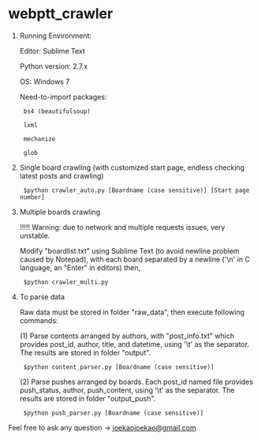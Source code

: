 # webptt_crawler

1. Running Environment: 

	Editor: Sublime Text

	Python version: 2.7.x
	
	OS: Windows 7
	
	Need-to-import packages:
		
		bs4 (beautifulsoup)
		
		lxml
		
		mechanize
		
		glob


2. Single board crawling (with customized start page, endless checking latest posts and crawling)

		$python crawler_auto.py [Boardname (case sensitive)] [Start page number]


3. Multiple boards crawling
	
	!!!!! Warning: due to network and multiple requests issues, very unstable.

	Modify "boardlist.txt" using Sublime Text (to avoid newline problem caused by Notepad), with each board separated by a newline ('\n' in C language, an "Enter" in editors)
	then,

		$python crawler_multi.py


4. To parse data
	
	Raw data must be stored in folder "raw_data", then execute following commands:

	(1) Parse contents arranged by authors, with "post_info.txt" which provides post_id, author, title, and datetime, using '\t' as the separator.
		The results are stored in folder "output".

		$python content_parser.py [Boardname (case sensitive)]


	(2) Parse pushes arranged by boards. Each post_id named file provides push_status, author, push_content, using '\t' as the separator.
		The results are stored in folder "output_push".

		$python push_parser.py [Boardname (case sensitive)] 




Feel free to ask any question -> joekaojoekao@gmail.com
